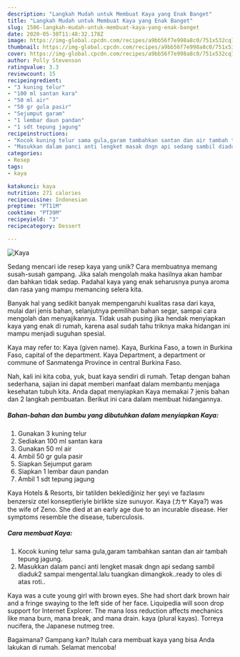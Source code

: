 ```yaml
---
description: "Langkah Mudah untuk Membuat Kaya yang Enak Banget"
title: "Langkah Mudah untuk Membuat Kaya yang Enak Banget"
slug: 1506-langkah-mudah-untuk-membuat-kaya-yang-enak-banget
date: 2020-05-30T11:48:32.178Z
image: https://img-global.cpcdn.com/recipes/a9bb56f7e998a8c0/751x532cq70/kaya-foto-resep-utama.jpg
thumbnail: https://img-global.cpcdn.com/recipes/a9bb56f7e998a8c0/751x532cq70/kaya-foto-resep-utama.jpg
cover: https://img-global.cpcdn.com/recipes/a9bb56f7e998a8c0/751x532cq70/kaya-foto-resep-utama.jpg
author: Polly Stevenson
ratingvalue: 3.3
reviewcount: 15
recipeingredient:
- "3 kuning telur"
- "100 ml santan kara"
- "50 ml air"
- "50 gr gula pasir"
- "Sejumput garam"
- "1 lembar daun pandan"
- "1 sdt tepung jagung"
recipeinstructions:
- "Kocok kuning telur sama gula,garam tambahkan santan dan air tambah tepung jagung."
- "Masukkan dalam panci anti lengket masak dngn api sedang sambil diaduk2 sampai mengental.lalu tuangkan dimangkok..ready to oles di atas roti.."
categories:
- Resep
tags:
- kaya

katakunci: kaya 
nutrition: 271 calories
recipecuisine: Indonesian
preptime: "PT11M"
cooktime: "PT39M"
recipeyield: "3"
recipecategory: Dessert

---
```



![Kaya](https://img-global.cpcdn.com/recipes/a9bb56f7e998a8c0/751x532cq70/kaya-foto-resep-utama.jpg)

Sedang mencari ide resep kaya yang unik? Cara membuatnya memang susah-susah gampang. Jika salah mengolah maka hasilnya akan hambar dan bahkan tidak sedap. Padahal kaya yang enak seharusnya punya aroma dan rasa yang mampu memancing selera kita.

Banyak hal yang sedikit banyak mempengaruhi kualitas rasa dari kaya, mulai dari jenis bahan, selanjutnya pemilihan bahan segar, sampai cara mengolah dan menyajikannya. Tidak usah pusing jika hendak menyiapkan kaya yang enak di rumah, karena asal sudah tahu triknya maka hidangan ini mampu menjadi suguhan spesial.

Kaya may refer to: Kaya (given name). Kaya, Burkina Faso, a town in Burkina Faso, capital of the department. Kaya Department, a department or commune of Sanmatenga Province in central Burkina Faso.


Nah, kali ini kita coba, yuk, buat kaya sendiri di rumah. Tetap dengan bahan sederhana, sajian ini dapat memberi manfaat dalam membantu menjaga kesehatan tubuh kita. Anda dapat menyiapkan Kaya memakai 7 jenis bahan dan 2 langkah pembuatan. Berikut ini cara dalam membuat hidangannya.

<!--inarticleads1-->

##### Bahan-bahan dan bumbu yang dibutuhkan dalam menyiapkan Kaya:

1. Gunakan 3 kuning telur
1. Sediakan 100 ml santan kara
1. Gunakan 50 ml air
1. Ambil 50 gr gula pasir
1. Siapkan Sejumput garam
1. Siapkan 1 lembar daun pandan
1. Ambil 1 sdt tepung jagung


Kaya Hotels &amp; Resorts, bir tatilden beklediğiniz her şeyi ve fazlasını benzersiz otel konseptleriyle birlikte size sunuyor. Kaya (カヤ Kaya?) was the wife of Zeno. She died at an early age due to an incurable disease. Her symptoms resemble the disease, tuberculosis. 

<!--inarticleads2-->

##### Cara membuat Kaya:

1. Kocok kuning telur sama gula,garam tambahkan santan dan air tambah tepung jagung.
1. Masukkan dalam panci anti lengket masak dngn api sedang sambil diaduk2 sampai mengental.lalu tuangkan dimangkok..ready to oles di atas roti..


Kaya was a cute young girl with brown eyes. She had short dark brown hair and a fringe swaying to the left side of her face. Liquipedia will soon drop support for Internet Explorer. The mana loss reduction affects mechanics like mana burn, mana break, and mana drain. kaya (plural kayas). Torreya nucifera, the Japanese nutmeg tree. 

Bagaimana? Gampang kan? Itulah cara membuat kaya yang bisa Anda lakukan di rumah. Selamat mencoba!
